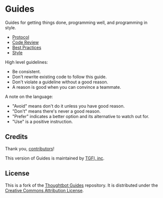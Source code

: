 Guides
======

Guides for getting things done, programming well, and programming in style.

* [Protocol](/protocol)
* [Code Review](/code-review)
* [Best Practices](/best-practices)
* [Style](/style)

High level guidelines:

* Be consistent.
* Don't rewrite existing code to follow this guide.
* Don't violate a guideline without a good reason.
* A reason is good when you can convince a teammate.

A note on the language:

* "Avoid" means don't do it unless you have good reason.
* "Don't" means there's never a good reason.
* "Prefer" indicates a better option and its alternative to watch out for.
* "Use" is a positive instruction.

Credits
-------

Thank you, [contributors](https://github.com/tgfi/guides/graphs/contributors)!


This version of Guides is maintained by [TGFI, inc](http://www.tgfi.net/).

License
-------

This is a fork of the [Thoughtbot Guides](https://github.com/thoughtbot/guides) repository. It is distributed under the [Creative Commons
Attribution License](http://creativecommons.org/licenses/by/3.0/).
